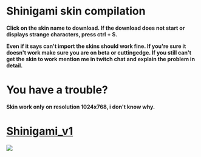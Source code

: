 # Shinigami skin compilation

**Click on the skin name to download. If the download does not start or displays strange characters, press ctrl + S.**

**Even if it says can't import the skins should work fine. If you're sure it doesn't work make sure you are on beta or cuttingedge. If you still can't get the skin to work mention me in twitch chat and explain the problem in detail.**

# You have a trouble?

**Skin work only on resolution 1024x768, i don't know why.**


# [Shinigami_v1](https://www.dropbox.com/s/94l6ub4wvxkxmjl/Shinigami-skin.osk?dl=0)
![](http://i.imgur.com/mRWdkw2.jpg)
